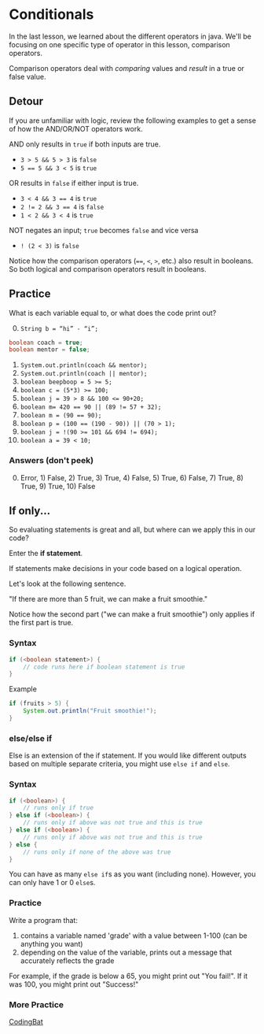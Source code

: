 # Conditionals

In the last lesson, we learned about the different operators in java. We'll be focusing on one specific type of operator in this lesson, comparison operators.

Comparison operators deal with _comparing_ values and _result_ in a true or false value.

## Detour

If you are unfamiliar with logic, review the following examples to get a sense of how the AND/OR/NOT operators work.

AND only results in `true` if both inputs are true.
- `3 > 5 && 5 > 3` is `false`
- `5 == 5 && 3 < 5` is `true`

OR results in `false` if either input is true.
- `3 < 4 && 3 == 4` is `true`
- `2 != 2 && 3 == 4` is `false`
- `1 < 2 && 3 < 4` is `true`

NOT negates an input; `true` becomes `false` and vice versa
- `! (2 < 3)` is `false`

Notice how the comparison operators (`==`, `<`, `>`, etc.) also result in booleans. So both logical and comparison operators result in booleans.

## Practice

What is each variable equal to, or what does the code print out?

0. `String b = “hi” - “i”;`

```java
boolean coach = true;
boolean mentor = false;
```
1. `System.out.println(coach && mentor);`
2. `System.out.println(coach || mentor);`
3. `boolean beepboop = 5 >= 5;`
4. `boolean c = (5*3) >= 100;`
5. `boolean j = 39 > 8 && 100 <= 90+20;`
6. `boolean m= 420 == 90 || (89 != 57 + 32);`
7. `boolean m = (90 == 90);`
8. `boolean p = (100 == (190 - 90)) || (70 > 1);`
9. `boolean j = !(90 >= 101 && 694 != 694);`
10. `boolean a = 39 < 10;`

### Answers (don't peek)

0) Error, 1) False, 2) True, 3) True, 4) False, 5) True, 6) False, 7) True, 8) True, 9) True, 10) False

## If only...

So evaluating statements is great and all, but where can we apply this in our code?

Enter the __if statement__.

If statements make decisions in your code based on a logical operation.

Let's look at the following sentence.

"If there are more than 5 fruit, we can make a fruit smoothie."

Notice how the second part ("we can make a fruit smoothie") only applies if the first part is true.

### Syntax

```java
if (<boolean statement>) {
    // code runs here if boolean statement is true
}
```

Example
```java
if (fruits > 5) {
    System.out.println("Fruit smoothie!");
}
```

### else/else if

Else is an extension of the if statement. If you would like different outputs based on multiple separate criteria, you might use `else if` and `else`.

### Syntax

```java
if (<boolean>) {
    // runs only if true
} else if (<boolean>) {
    // runs only if above was not true and this is true
} else if (<boolean>) {
    // runs only if above was not true and this is true
} else {
    // runs only if none of the above was true
}
```

You can have as many `else if`s as you want (including none). However, you can only have 1 or 0 `else`s.

### Practice

Write a program that:

1. contains a variable named 'grade' with a value between 1-100 (can be anything you want)
2. depending on the value of the variable, prints out a message that accurately reflects the grade

For example, if the grade is below a 65, you might print out "You fail!". If it was 100, you might print out "Success!"

### More Practice

[CodingBat](http://codingbat.com/java/Logic-1)
